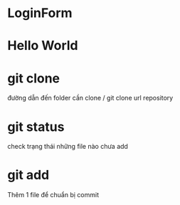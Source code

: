 # LoginForm

# Hello World

# git clone
đường dẫn đến folder cần clone / git clone   url repository

# git status
check trạng thái những file nào chưa add 


# git add
Thêm 1 file để chuẩn bị commit

